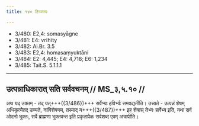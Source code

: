 ```yaml
---
title: १४० टिप्पणयः

---
```

- 3/480: E2,4: somasyāgne
- 3/481: E4: vrīhīty
- 3/482: Ai.Br. 3.5
- 3/483: E2,4: homasaṃyuktāni
- 3/484: E2: 4,445; E4: 4,718; E6: 1,234
- 3/485: Tait.S. 5.1.1.1

____________________________________________


## उत्पन्नाधिकारात् सति सर्ववचनम् // MS_३,५.१० //

अथ यद् उक्तम् - तद् यत्+++({3/486})+++ सर्वेभ्यः हविर्भ्यः समवद्यतीति। उच्यते - उत्पन्नं शेषम् अधिकृत्यैतद् उच्यते, नाविशेषणम्, तस्माद् य+++({3/487})+++ इह शेषास् तेभ्यः सर्वेभ्य इति, यथा सर्व ओदनो भुक्तः, सर्वे ब्राह्मणा भुक्तवन्त इति प्रकृतापेक्षः सर्वशब्द एवम् अत्रापीति।